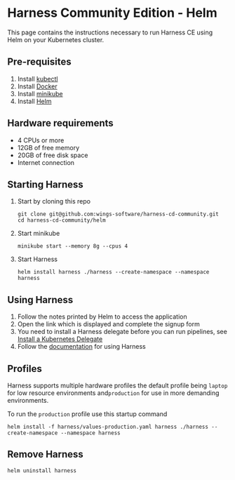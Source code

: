 # Harness Community Edition - Helm
This page contains the instructions necessary to run Harness CE using Helm on your Kubernetes cluster.

## Pre-requisites
1) Install [kubectl](https://kubernetes.io/docs/tasks/tools/#kubectl)
1) Install [Docker](https://docs.docker.com/engine/install/)
1) Install [minikube](https://minikube.sigs.k8s.io/docs/start/)
1) Install [Helm](https://helm.sh/docs/intro/quickstart/)

## Hardware requirements
* 4 CPUs or more
* 12GB of free memory
* 20GB of free disk space
* Internet connection

## Starting Harness
1) Start by cloning this repo
   ```shell
   git clone git@github.com:wings-software/harness-cd-community.git
   cd harness-cd-community/helm
   ```
1) Start minikube
   ```shell
   minikube start --memory 8g --cpus 4
   ```
1) Start Harness
   ```shell
   helm install harness ./harness --create-namespace --namespace harness
   ```

## Using Harness
1) Follow the notes printed by Helm to access the application
1) Open the link which is displayed and complete the signup form
1) You need to install a Harness delegate before you can run pipelines, see [Install a Kubernetes Delegate](https://ngdocs.harness.io/article/f9bd10b3nj-install-a-kubernetes-delegate)
1) Follow the [documentation](https://docs.harness.io/category/3err8eu6x3-account) for using Harness

## Profiles
Harness supports multiple hardware profiles the default profile being `laptop` for low resource environments
and`production` for use in more demanding environments.

To run the `production` profile use this startup command
```shell
helm install -f harness/values-production.yaml harness ./harness --create-namespace --namespace harness
```

## Remove Harness
```shell
helm uninstall harness
```
